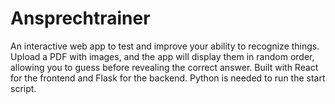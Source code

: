 # Ansprechtrainer
An interactive web app to test and improve your ability to recognize things. Upload a PDF with images, and the app will display them in random order, allowing you to guess before revealing the correct answer. Built with React for the frontend and Flask for the backend.
Python is needed to run the start script.